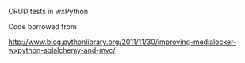 CRUD tests in wxPython

Code borrowed from 

http://www.blog.pythonlibrary.org/2011/11/30/improving-medialocker-wxpython-sqlalchemy-and-mvc/


